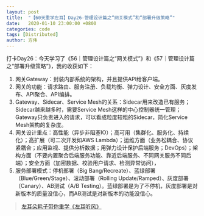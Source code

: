 ```yaml
---
layout: post
title:  "【60天重学左耳】Day26-管理设计篇之“网关模式”和“部署升级策略”"
date:   2020-01-10 23:00:00 +0800
categories: code
tags: [Distributed]
author: 方伟
---
```


打卡Day26：今天学习了《56｜管理设计篇之“网关模式”》和《57｜管理设计篇之“部署升级策略”》，我的收获如下：

1. 网关Gateway：封装内部系统的架构，并且提供API给客户端。
2. 网关的功能：请求路由、服务注册、负载均衡、弹力设计、安全方面、灰度发布、API聚合、API编排。
3. Gateway、Sidecar、Service Mesh的关系：Sidecar用来改造已有服务；Sidecar越来越多时，需要Service Mesh这样的中心控制器统一管理；Gateway只负责进入的请求，可以看成粒度较粗的Sidecar，简化Service Mesh架构的复杂度。
4. 网关设计重点：高性能（异步非阻塞IO）；高可用（集群化、服务化、持续化）；高扩展（可二次开发如AWS Lambda）；运维方面（业务松耦合、协议紧耦合；应用监视、提供分析数据；用弹力设计保护后端服务；DevOps）；架构方面（不要内置聚合后端服务功能、靠近后端服务、不同网关服务不同后端）；安全方面（加密数据、校验用户请求、检测异常访问），
5. 服务部署模式：停机部署（Big Bang/Recreate）、蓝绿部署（Blue/Green/Stage）、滚动部署（Rolling Update/Ramped）、灰度部署（Canary）、AB测试（A/B Testing）。蓝绿部署是为了不停机，灰度部署是对新版本的质量没信心，而AB测试是对新版本的功能没信心。

> [左耳朵耗子带你重学《左耳听风》](https://time.geekbang.org/column/article/177414?utm_term=zeusL3AA0&utm_source=wechat&utm_medium=chongxuedaka)


